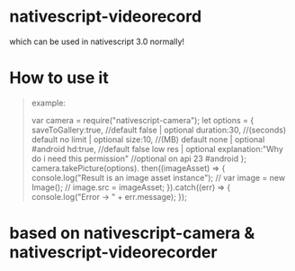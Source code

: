 # nativescript-videorecord
which can be used in nativescript 3.0 normally!

# How to use it
> example:
>
> var camera = require("nativescript-camera");
> let options = {
>    saveToGallery:true, //default false | optional
>    duration:30, //(seconds) default no limit | optional
>     size:10, //(MB) default none | optional #android
>    hd:true, //default  false low res | optional
>    explanation:"Why do i need this permission" //optional on api 23 #android
> };
> camera.takePicture(options).
>    then((imageAsset) => {
>        console.log("Result is an image asset instance");
>        // var image = new Image();
>        // image.src = imageAsset;
>    }).catch((err) => {
>        console.log("Error -> " + err.message);
>    });
>
# based on nativescript-camera &  nativescript-videorecorder
